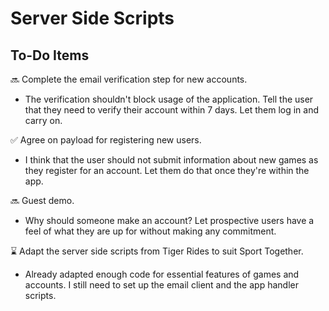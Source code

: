 # Server Side Scripts

## To-Do Items

:soon: Complete the email verification step for new accounts.

* The verification shouldn't block usage of the application. Tell the user that they need to verify their account within 7 days. Let them log in and carry on.

:white_check_mark: Agree on payload for registering new users.

* I think that the user should not submit information about new games as they register for an account. Let them do that once they're within the app.

:soon: Guest demo.

* Why should someone make an account? Let prospective users have a feel of what they are up for without making any commitment.

:hourglass: Adapt the server side scripts from Tiger Rides to suit Sport Together.

* Already adapted enough code for essential features of games and accounts. I still need to set up the email client and the app handler scripts.
